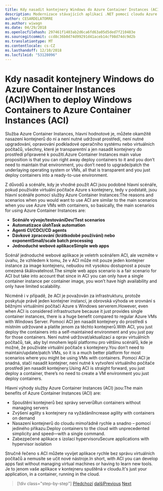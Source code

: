 ```yaml
---
title: Kdy nasadit kontejnery Windows do Azure Container Instances (ACI)
description: Modernizace stávajících aplikací .NET pomocí cloudu Azure a Windows kontejnery | Kdy nasadit kontejnery Windows do Azure Container Instances (ACI)
author: CESARDELATORRE
ms.author: wiwagn
ms.date: 04/29/2018
ms.openlocfilehash: 297461f1403ab2d6ca6fd63a05d5ded7f210483e
ms.sourcegitcommit: ccd8c36b0d74d99291d41aceb14cf98d74dc9d2b
ms.translationtype: MT
ms.contentlocale: cs-CZ
ms.lasthandoff: 12/10/2018
ms.locfileid: "53128096"
---
```

# <a name="when-to-deploy-windows-containers-to-azure-container-instances-aci"></a><span data-ttu-id="0a5ce-103">Kdy nasadit kontejnery Windows do Azure Container Instances (ACI)</span><span class="sxs-lookup"><span data-stu-id="0a5ce-103">When to deploy Windows Containers to Azure Container Instances (ACI)</span></span>

<span data-ttu-id="0a5ce-104">Služba Azure Container Instances, hlavní hodnotové je, můžete okamžitě nasazení kontejnerů do ní a není nutné udržovat prostředí, není nutné upgradování, opravování podkladové operačního systému nebo virtuálních počítačů, všechny, které je transparentní a jen nasadit kontejnery do prostředí připravené k použití.</span><span class="sxs-lookup"><span data-stu-id="0a5ce-104">Azure Container Instances main value proposition is that you can right away deploy containers to it and you don’t need to maintain that environment, you don’t need to upgrade/patch the underlaying operating system or VMs, all that is transparent and you just deploy containers into a ready-to-use environment.</span></span>

<span data-ttu-id="0a5ce-105">Z důvodů a scénáře, kdy je vhodné použít ACI jsou podobné hlavní scénáře, pokud používáte virtuální počítače Azure s kontejnery, tedy v podstatě, jsou hlavní scénáře pomocí služby Azure Container Instances:</span><span class="sxs-lookup"><span data-stu-id="0a5ce-105">The reasons and scenarios when you would want to use ACI are similar to the main scenarios when you use Azure VMs with containers, so basically, the main scenarios for using Azure Container Instances are:</span></span>

-   <span data-ttu-id="0a5ce-106">**Scénáře vývoje/testování**</span><span class="sxs-lookup"><span data-stu-id="0a5ce-106">**Dev/Test scenarios**</span></span>
-   <span data-ttu-id="0a5ce-107">**Automatizace úloh**</span><span class="sxs-lookup"><span data-stu-id="0a5ce-107">**Task automation**</span></span>
-   <span data-ttu-id="0a5ce-108">**Agenti CI/CD**</span><span class="sxs-lookup"><span data-stu-id="0a5ce-108">**CI/CD agents**</span></span>
-   <span data-ttu-id="0a5ce-109">**Dávkové zpracování (krátkodobé používání) nebo exponent**</span><span class="sxs-lookup"><span data-stu-id="0a5ce-109">**Small/scale batch processing**</span></span>
-   <span data-ttu-id="0a5ce-110">**Jednoduché webové aplikace**</span><span class="sxs-lookup"><span data-stu-id="0a5ce-110">**Simple web apps**</span></span>

<span data-ttu-id="0a5ce-111">Scénář jednoduché webové aplikace je veletrh scénářem ACI, ale vezměte v úvahu, že vzhledem k tomu, že v ACI může mít pouze jeden kontejner instance za image kontejneru, nebudou mít vysokou dostupnost a pouze omezená škálovatelnost.</span><span class="sxs-lookup"><span data-stu-id="0a5ce-111">The simple web apps scenario is a fair scenario for ACI but take into account that since in ACI you can only have a single container instance per container image, you won’t have high availability and only have limited scalability.</span></span>

<span data-ttu-id="0a5ce-112">Nicméně i v případě, že ACI je považován za infrastrukturu, protože poskytuje právě jeden kontejner instancí, je obrovská výhoda ve srovnání s běžnými virtuálními počítači Azure s Windows serverem.</span><span class="sxs-lookup"><span data-stu-id="0a5ce-112">However, even when ACI is considered infrastructure because it just provides single container instances, there is a huge benefit compared to regular Azure VMs with Windows Server.</span></span> <span data-ttu-id="0a5ce-113">Pomocí ACI jen nasadit kontejnery do prostředí s místním udržované a platíte jenom za těchto kontejnerů.</span><span class="sxs-lookup"><span data-stu-id="0a5ce-113">With ACI, you just deploy the containers into a self-maintained environment and you just pay for those containers.</span></span> <span data-ttu-id="0a5ce-114">Není nutné udržovat/aktualizací a oprav virtuálních počítačů, tak, aby byl mnohem lepší platformu pro většinu scénářů, kde je možné, že používáte virtuální počítače s kontejnery.</span><span class="sxs-lookup"><span data-stu-id="0a5ce-114">You don’t need to maintain/update/patch VMs, so it is a much better platform for most scenarios where you might be using VMs with containers.</span></span> <span data-ttu-id="0a5ce-115">Pomocí ACI je snadná, stačí nasadit kontejner, není nutné k vytvoření virtuálního počítače prostředí jen nasadit kontejnery.</span><span class="sxs-lookup"><span data-stu-id="0a5ce-115">Using ACI is straight forward, you just deploy a container, there’s no need to create a VM environment you just deploy containers.</span></span>

<span data-ttu-id="0a5ce-116">Hlavní výhody služby Azure Container Instances (ACI) jsou:</span><span class="sxs-lookup"><span data-stu-id="0a5ce-116">The main benefits of Azure Container Instances (ACI) are:</span></span>

-   <span data-ttu-id="0a5ce-117">Spouštění kontejnerů bez správy serverů</span><span class="sxs-lookup"><span data-stu-id="0a5ce-117">Run containers without managing servers</span></span>
-   <span data-ttu-id="0a5ce-118">Zvýšení agility s kontejnery na vyžádání</span><span class="sxs-lookup"><span data-stu-id="0a5ce-118">Increase agility with containers on demand</span></span>
-   <span data-ttu-id="0a5ce-119">Nasazení kontejnerů do cloudu mimořádně rychle a snadno – pomocí jediného příkazu.</span><span class="sxs-lookup"><span data-stu-id="0a5ce-119">Deploy containers to the cloud with unprecedented simplicity and speed—with a single command.</span></span> 
-   <span data-ttu-id="0a5ce-120">Zabezpečené aplikace s izolací hypervisoru</span><span class="sxs-lookup"><span data-stu-id="0a5ce-120">Secure applications with hypervisor isolation</span></span>

<span data-ttu-id="0a5ce-121">Stručně řečeno s ACI můžete vyvíjet aplikace rychle bez správu virtuálních počítačů a nemusíte se učit nové nástroje.</span><span class="sxs-lookup"><span data-stu-id="0a5ce-121">In short, with ACI you can develop apps fast without managing virtual machines or having to learn new tools.</span></span> <span data-ttu-id="0a5ce-122">Je to jenom vaše aplikace v kontejneru spuštěná v cloudu.</span><span class="sxs-lookup"><span data-stu-id="0a5ce-122">It's just your application, in a container, running in the cloud.</span></span>

>[!div class="step-by-step"]
><span data-ttu-id="0a5ce-123">[Předchozí](when-to-deploy-windows-containers-to-azure-vms-iaas-cloud.md)
>[další](when-to-deploy-windows-containers-to-service-fabric.md)</span><span class="sxs-lookup"><span data-stu-id="0a5ce-123">[Previous](when-to-deploy-windows-containers-to-azure-vms-iaas-cloud.md)
[Next](when-to-deploy-windows-containers-to-service-fabric.md)</span></span>
